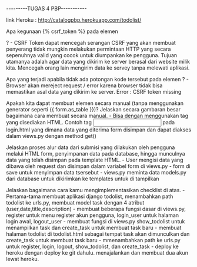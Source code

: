 ---------TUGAS 4 PBP-----------

link Heroku : http://catalogpbp.herokuapp.com/todolist/

Apa kegunaan {% csrf_token %} pada elemen <form>? 
    - CSRF Token dapat mencegah serangan CSRF yang akan membuat penyerang tidak mungkin melakukan permintaan HTTP yang secara sepenuhnya valid yang cocok untuk diumpankan ke pengguna. Tujuan utamanya adalah agar data yang dikirim ke server berasal dari website milik kita. Mencegah orang lain mengirim data ke servey tanpa melewati aplikasi.


Apa yang terjadi apabila tidak ada potongan kode tersebut pada elemen <form>?
    - Browser akan mereject request / error karena browser tidak bisa memastikan asal data yang dikirim ke server. 
    Error : CSRF token missing


Apakah kita dapat membuat elemen <form> secara manual (tanpa menggunakan generator seperti {{ form.as_table }})? Jelaskan secara gambaran besar bagaimana cara membuat <form> secara manual.
    - Bisa dengan menggunakan tag yang disediakan HTML. Contoh tag <input> pada login.html yang dimana data yang diterima form disimpan dan dapat diakses dalam views.py dengan method get() 


Jelaskan proses alur data dari submisi yang dilakukan oleh pengguna melalui HTML form, penyimpanan data pada database, hingga munculnya data yang telah disimpan pada template HTML.
    - User mengisi data yang dibawa oleh request dan disimpan dalam variabel form di views.py
    - form di save untuk menyimpan data tsersebut
    - views.py meminta data models.py dari database untuk dikirimkan ke templates untuk di tampilkan


Jelaskan bagaimana cara kamu mengimplementasikan checklist di atas.
    - Pertama-tama membuat aplikasi django todolist, menambahkan path todolist ke urls.py,  membuat model task dengan 4 atribut (user,date,title,description)
    - membuat beberapa fungsi dasar di views.py, register untuk menu register akun pengguna, login_user untuk halaman login awal, logout_user
    - membuat fungsi di views.py show_todolist untuk menampilkan task dan create_task untuk membuat task baru
    - membuat halaman todolist di todolist.html sebagai tempat task akan dimunculkan dan create_task untuk membuat task baru
    - mmenambahkan path ke urls.py untuk register, login, logout, show_todolist, dan create_task
    - deploy ke heroku dengan deploy ke git dahulu. menajalankan dan membuat dua akun lewat heroku.

